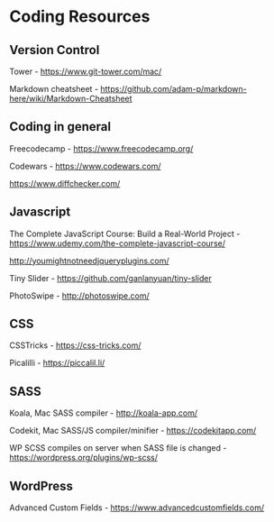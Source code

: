# Coding Resources

## Version Control

Tower - https://www.git-tower.com/mac/

Markdown cheatsheet - https://github.com/adam-p/markdown-here/wiki/Markdown-Cheatsheet

## Coding in general

Freecodecamp - https://www.freecodecamp.org/

Codewars - https://www.codewars.com/

https://www.diffchecker.com/

## Javascript

The Complete JavaScript Course: Build a Real-World Project - https://www.udemy.com/the-complete-javascript-course/

http://youmightnotneedjqueryplugins.com/

Tiny Slider - https://github.com/ganlanyuan/tiny-slider

PhotoSwipe - http://photoswipe.com/


## CSS

CSSTricks - https://css-tricks.com/

Picalilli - https://piccalil.li/

## SASS

Koala, Mac SASS compiler - http://koala-app.com/

Codekit, Mac SASS/JS compiler/minifier - https://codekitapp.com/

WP SCSS compiles on server when SASS file is changed - https://wordpress.org/plugins/wp-scss/

## WordPress

Advanced Custom Fields - https://www.advancedcustomfields.com/


